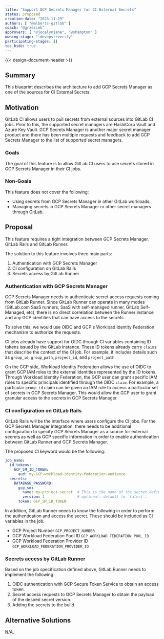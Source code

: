 ```yaml
---
title: "Support GCP Secrets Manager for CI External Secrets"
status: proposed
creation-date: "2023-11-29"
authors: [ "@alberts-gitlab" ]
coach: "@grzesiek"
approvers: [ "@jocelynjane", "@shampton" ]
owning-stage: "~devops::verify"
participating-stages: []
toc_hide: true
---
```


{{< design-document-header >}}

## Summary

This blueprint describes the architecture to add GCP Secrets Manager as one of the
sources for CI External Secrets.

## Motivation

GitLab CI allows users to pull secrets from external sources into GitLab CI jobs.
Prior to this, the supported secret managers are HashiCorp Vault and Azure Key Vault.
GCP Secrets Manager is another major secret manager product and there has been
multiple requests and feedback to add GCP Secrets Manager to the list of
supported secret managers.

### Goals

The goal of this feature is to allow GitLab CI users to use secrets stored in
GCP Secrets Manager in their CI jobs.

### Non-Goals

This feature does not cover the following:

- Using secrets from GCP Secrets Manager in other GitLab workloads.
- Managing secrets in GCP Secrets Manager or other secret managers through GitLab.

## Proposal

This feature requires a tight integration between GCP Secrets Manager, GitLab Rails and GitLab Runner.

The solution to this feature involves three main parts:

1. Authentication with GCP Secrets Manager
1. CI configuration on GitLab Rails
1. Secrets access by GitLab Runner

### Authentication with GCP Secrets Manager

GCP Secrets Manager needs to authenticate secret access requests coming from GitLab Runner.
Since GitLab Runner can operate in many modes (GitLab.com SaaS runners, SaaS with self-managed runner, GitLab Self-Managed, etc),
there is no direct correlation between the Runner instance and any GCP identities that can have access to the secrets.

To solve this, we would use OIDC and GCP's Workload Identity Federation mechanism to authorize the requests.

CI jobs already have support for OIDC through CI variables containing ID tokens issued by the GitLab instance.
These ID tokens already carry `claim`s that describe the context of the CI job.
For example, it includes details such as `group_id`, `group_path`, `project_id`, and `project_path`.

On the GCP side, Workload Identity Federation allows the use of OIDC to grant GCP IAM roles to the external identities
represented by the ID tokens. Through Workload Identity Federation, the GCP user can grant specific IAM roles to
specific principals identified through the OIDC `claim`. For example, a particular `group_id` claim can be given an IAM role
to access a particular set of secrets in GCP Secrets Manager. This would allow the GCP user to grant granular
access to the secrets in GCP Secrets Manager.

### CI configuration on GitLab Rails

GitLab Rails will be the interface where users configure the CI jobs. For the GCP Secrets Manager integration,
there needs to be additional configuration to specify GCP Secrets Manager as a source for external secrets as well as
GCP specific information in order to enable authentication between GitLab Runner and GCP Secrets Manager.

The proposed CI keyword would be the following:

```yaml
job_name:
  id_tokens:
    GCP_SM_ID_TOKEN:
      aud: my-GCP-workload-identity-federation-audience
  secrets:
    DATABASE_PASSWORD:
      gcp_sm:
        name: my-project-secret  # This is the name of the secret defined in GCP Secrets Manager
        version: 1               # optional: default to `latest`.
      token: GCP_SM_ID_TOKEN
```

In addition, GitLab Runner needs to know the following in order to perform the authentication and access the secret.
These should be included as CI variables in the job.

- GCP Project Number `GCP_PROJECT_NUMBER`
- GCP Workload Federation Pool ID `GCP_WORKLOAD_FEDERATION_POOL_ID`
- GCP Workload Federation Provider ID `GCP_WORKLOAD_FEDERATION_PROVIDER_ID`

### Secrets access by GitLab Runner

Based on the job specification defined above, GitLab Runner needs to implement the following:

1. OIDC authentication with GCP Secure Token Service to obtain an access token.
1. Secret access requests to GCP Secrets Manager to obtain the payload of the desired secret version.
1. Adding the secrets to the build.

## Alternative Solutions

N/A.
